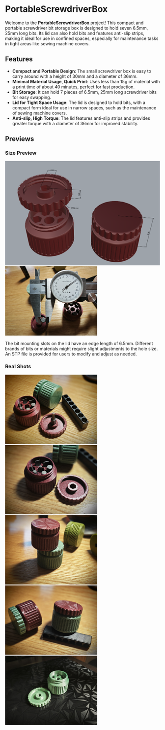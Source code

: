 # PortableScrewdriverBox

Welcome to the **PortableScrewdriverBox** project! This compact and portable screwdriver bit storage box is designed to hold seven 6.5mm, 25mm long bits. Its lid can also hold bits and features anti-slip strips, making it ideal for use in confined spaces, especially for maintenance tasks in tight areas like sewing machine covers.

## Features

- **Compact and Portable Design**: The small screwdriver box is easy to carry around with a height of 30mm and a diameter of 36mm.
- **Minimal Material Usage, Quick Print**: Uses less than 15g of material with a print time of about 40 minutes, perfect for fast production.
- **Bit Storage**: It can hold 7 pieces of 6.5mm, 25mm long screwdriver bits for easy swapping.
- **Lid for Tight Space Usage**: The lid is designed to hold bits, with a compact form ideal for use in narrow spaces, such as the maintenance of sewing machine covers.
- **Anti-slip, High Torque**: The lid features anti-slip strips and provides greater torque with a diameter of 36mm for improved stability.

## Previews

### Size Preview
<img src="./assets/size.png" width=600 alt="Size Description" />

<img src="./assets/size-real.jpg" width=300 alt="Actual Bit Size" />

The bit mounting slots on the lid have an edge length of 6.5mm. Different brands of bits or materials might require slight adjustments to the hole size. An STP file is provided for users to modify and adjust as needed.

### Real Shots
<img src="./assets/real-shot-1.jpg" width=300 alt="Real Shot 1" />
<img src="./assets/real-shot-2.jpg" width=300 alt="Real Shot 2" />
<img src="./assets/real-shot-3.jpg" width=300 alt="Real Shot 3" />
<img src="./assets/real-shot-4.jpg" width=300 alt="Real Shot 4" />
<img src="./assets/real-shot-5.jpg" width=300 alt="Real Shot 5" />
